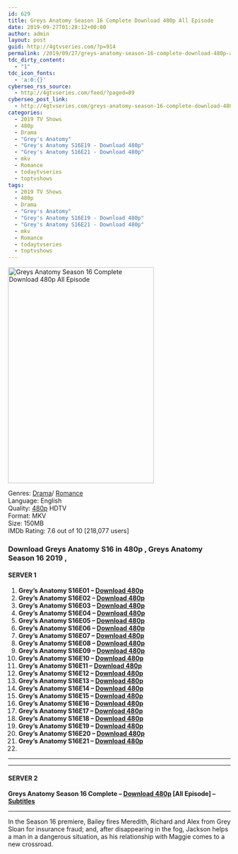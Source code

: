 ```yaml
---
id: 629
title: Greys Anatomy Season 16 Complete Download 480p All Episode
date: 2019-09-27T01:28:12+00:00
author: admin
layout: post
guid: http://4gtvseries.com/?p=914
permalink: /2019/09/27/greys-anatomy-season-16-complete-download-480p-all-episode/
tdc_dirty_content:
  - "1"
tdc_icon_fonts:
  - 'a:0:{}'
cyberseo_rss_source:
  - http://4gtvseries.com/feed/?paged=89
cyberseo_post_link:
  - http://4gtvseries.com/greys-anatomy-season-16-complete-download-480p-all-episode/
categories:
  - 2019 TV Shows
  - 480p
  - Drama
  - "Grey's Anatomy"
  - "Grey's Anatomy S16E19 - Download 480p"
  - "Grey's Anatomy S16E21 - Download 480p"
  - mkv
  - Romance
  - todaytvseries
  - toptvshows
tags:
  - 2019 TV Shows
  - 480p
  - Drama
  - "Grey's Anatomy"
  - "Grey's Anatomy S16E19 - Download 480p"
  - "Grey's Anatomy S16E21 - Download 480p"
  - mkv
  - Romance
  - todaytvseries
  - toptvshows
---
```

<img loading="lazy" class="aligncenter" src="https://3.bp.blogspot.com/-r_dDkVHMDxI/XY1aVrzxKgI/AAAAAAAAARI/4pqd_22UR8gU_6eHqp34CS_wG3BatNGYACK4BGAYYCw/s1600/Greys%2BAnatomy%2BSeason%2B16.jpg" alt="Greys Anatomy Season 16 Complete Download 480p All Episode" width="330" height="488" />

Genres: <a href="http://4gtvseries.com/tag/drama/" data-wpel-link="internal">Drama</a>/&nbsp;<a href="http://4gtvseries.com/tag/romance/" data-wpel-link="internal">Romance</a>  
Language: English  
Quality:&nbsp;<a href="http://4gtvseries.com/tag/480p/" data-wpel-link="internal">480p</a>&nbsp;HDTV  
Format: MKV  
Size: 150MB  
IMDb Rating: 7.6 out of 10 [218,077 users]

### **Download Greys Anatomy S16 in 480p , Greys Anatomy Season 16 2019 ,&nbsp;**

#### <span><strong>SERVER 1</strong></span>

  1. **Grey’s Anatomy S16E01 – <a href="http://slink.dl480p.xyz/sHTm8uD6" data-wpel-link="external" target="_blank" rel="nofollow external noopener noreferrer" class="wpel-icon-left"><i class="wpel-icon fa fa-download" aria-hidden="true"></i>Download 480p</a>**
  2.  **Grey’s Anatomy S16E02 – <a href="http://slink.dl480p.xyz/LGNpeiB" data-wpel-link="external" target="_blank" rel="nofollow external noopener noreferrer" class="wpel-icon-left"><i class="wpel-icon fa fa-download" aria-hidden="true"></i>Download 480p</a>**
  3. **Grey’s Anatomy S16E03 – <a href="http://slink.dl480p.xyz/ieSa" data-wpel-link="external" target="_blank" rel="nofollow external noopener noreferrer" class="wpel-icon-left"><i class="wpel-icon fa fa-download" aria-hidden="true"></i>Download 480p</a>**
  4. **Grey’s Anatomy S16E04 – <a href="http://slink.dl480p.xyz/vSf9kXE8" data-wpel-link="external" target="_blank" rel="nofollow external noopener noreferrer" class="wpel-icon-left"><i class="wpel-icon fa fa-download" aria-hidden="true"></i>Download 480p</a>**
  5. **Grey’s Anatomy S16E05 – <a href="http://slink.dl480p.xyz/edYZmA" data-wpel-link="external" target="_blank" rel="nofollow external noopener noreferrer" class="wpel-icon-left"><i class="wpel-icon fa fa-download" aria-hidden="true"></i>Download 480p</a>**
  6. **Grey’s Anatomy S16E06 – <a href="http://slink.dl480p.xyz/slzOrux" data-wpel-link="external" target="_blank" rel="nofollow external noopener noreferrer" class="wpel-icon-left"><i class="wpel-icon fa fa-download" aria-hidden="true"></i>Download 480p</a>**
  7. **Grey’s Anatomy S16E07 – <a href="http://slink.dl480p.xyz/CmAK2a20" data-wpel-link="external" target="_blank" rel="nofollow external noopener noreferrer" class="wpel-icon-left"><i class="wpel-icon fa fa-download" aria-hidden="true"></i>Download 480p</a>**
  8. **Grey’s Anatomy S16E08 – <a href="http://slink.dl480p.xyz/2yu4vSTB" data-wpel-link="external" target="_blank" rel="nofollow external noopener noreferrer" class="wpel-icon-left"><i class="wpel-icon fa fa-download" aria-hidden="true"></i>Download 480p</a>**
  9. **Grey’s Anatomy S16E09 – <a href="http://slink.dl480p.xyz/TNT4jUK" data-wpel-link="external" target="_blank" rel="nofollow external noopener noreferrer" class="wpel-icon-left"><i class="wpel-icon fa fa-download" aria-hidden="true"></i>Download 480p</a>**
 10. **Grey’s Anatomy S16E10 – <a href="http://slink.dl480p.xyz/aJfmn" data-wpel-link="external" target="_blank" rel="nofollow external noopener noreferrer" class="wpel-icon-left"><i class="wpel-icon fa fa-download" aria-hidden="true"></i>Download 480p</a>**
 11. **Grey’s Anatomy S16E11 – <a href="http://slink.dl480p.xyz/4DgoI" data-wpel-link="external" target="_blank" rel="nofollow external noopener noreferrer" class="wpel-icon-left"><i class="wpel-icon fa fa-download" aria-hidden="true"></i>Download 480p</a>**
 12. **Grey’s Anatomy S16E12 – <a href="http://slink.dl480p.xyz/ACCWev" data-wpel-link="external" target="_blank" rel="nofollow external noopener noreferrer" class="wpel-icon-left"><i class="wpel-icon fa fa-download" aria-hidden="true"></i>Download 480p</a>**
 13. **Grey’s Anatomy S16E13 – <a href="http://slink.dl480p.xyz/f72Nb" data-wpel-link="external" target="_blank" rel="nofollow external noopener noreferrer" class="wpel-icon-left"><i class="wpel-icon fa fa-download" aria-hidden="true"></i>Download 480p</a>**
 14. **Grey’s Anatomy S16E14 – <a href="http://slink.dl480p.xyz/0Xj4" data-wpel-link="external" target="_blank" rel="nofollow external noopener noreferrer" class="wpel-icon-left"><i class="wpel-icon fa fa-download" aria-hidden="true"></i>Download 480p</a>**
 15. **Grey’s Anatomy S16E15 – <a href="http://slink.dl480p.xyz/iHXT4P9t" data-wpel-link="external" target="_blank" rel="nofollow external noopener noreferrer" class="wpel-icon-left"><i class="wpel-icon fa fa-download" aria-hidden="true"></i>Download 480p</a>**
 16. **Grey’s Anatomy S16E16 – <a href="http://slink.dl480p.xyz/0El0tCH" data-wpel-link="external" target="_blank" rel="nofollow external noopener noreferrer" class="wpel-icon-left"><i class="wpel-icon fa fa-download" aria-hidden="true"></i>Download 480p</a>**
 17. **Grey’s Anatomy S16E17 – <a href="http://slink.dl480p.xyz/sTvMWVRm" data-wpel-link="external" target="_blank" rel="nofollow external noopener noreferrer" class="wpel-icon-left"><i class="wpel-icon fa fa-download" aria-hidden="true"></i>Download 480p</a>**
 18. **Grey’s Anatomy S16E18 – <a href="http://slink.dl480p.xyz/lDamP0" data-wpel-link="external" target="_blank" rel="nofollow external noopener noreferrer" class="wpel-icon-left"><i class="wpel-icon fa fa-download" aria-hidden="true"></i>Download 480p</a>**
 19. **Grey’s Anatomy S16E19 – <a href="http://slink.dl480p.xyz/DcGFYcOO" data-wpel-link="external" target="_blank" rel="nofollow external noopener noreferrer" class="wpel-icon-left"><i class="wpel-icon fa fa-download" aria-hidden="true"></i>Download 480p</a>**
 20. **Grey’s Anatomy S16E20 – <a href="http://slink.dl480p.xyz/vuykF" data-wpel-link="external" target="_blank" rel="nofollow external noopener noreferrer" class="wpel-icon-left"><i class="wpel-icon fa fa-download" aria-hidden="true"></i>Download 480p</a>**
 21. **Grey’s Anatomy S16E21 – <a href="http://slink.dl480p.xyz/yDVj" data-wpel-link="external" target="_blank" rel="nofollow external noopener noreferrer" class="wpel-icon-left"><i class="wpel-icon fa fa-download" aria-hidden="true"></i>Download 480p</a>**
 22. 

* * *

* * *

#### <span><strong>SERVER 2</strong></span>

**Greys Anatomy Season 16 Complete – <a href="http://dl480p.xyz/689/" data-wpel-link="external" target="_blank" rel="nofollow external noopener noreferrer" class="wpel-icon-left"><i class="wpel-icon fa fa-download" aria-hidden="true"></i>Download 480p</a> [All Episode] – <a href="https://subscene.com/subtitles/greys-anatomy-sixteenth-season" data-wpel-link="external" target="_blank" rel="nofollow external noopener noreferrer" class="wpel-icon-left"><i class="wpel-icon fa fa-download" aria-hidden="true"></i>Subtitles</a>**

* * *

In the Season 16 premiere, Bailey fires Meredith, Richard and Alex from Grey Sloan for insurance fraud; and, after disappearing in the fog, Jackson helps a man in a dangerous situation, as his relationship with Maggie comes to a new crossroad.

<div align="center">
</div>